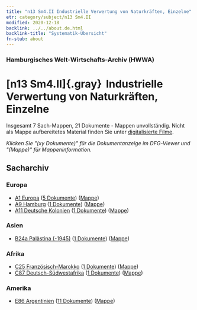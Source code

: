 ```yaml
---
title: "n13 Sm4.II Industrielle Verwertung von Naturkräften, Einzelne"
etr: category/subject/n13 Sm4.II
modified: 2020-12-18
backlink: ../../about.de.html
backlink-title: "Systematik-Übersicht"
fn-stub: about
---
```


### Hamburgisches Welt-Wirtschafts-Archiv (HWWA)
# [n13 Sm4.II]{.gray}&#8201; Industrielle Verwertung von Naturkräften, Einzelne&#160; 




Insgesamt 7 Sach-Mappen, 21 Dokumente - Mappen unvollständig.
Nicht als Mappe aufbereitetes Material finden Sie unter [digitalisierte Filme](/film/h1_sh).

_Klicken Sie "(xy Dokumente)" für die Dokumentanzeige im DFG-Viewer und "(Mappe)" für Mappeninformation._

## Sacharchiv




### Europa

- [A1 Europa](../../../geo/about.de.html#A1) (<a href="https://dfg-viewer.de/show/?tx_dlf[id]=https://pm20.zbw.eu/mets/sh/1408xx/140892/1451xx/145103/public.mets.de.xml" target="_blank">5 Dokumente</a>) ([Mappe](http://purl.org/pressemappe20/folder/sh/140892,145103))
- [A9 Hamburg](../../../geo/about.de.html#A9) (<a href="https://dfg-viewer.de/show/?tx_dlf[id]=https://pm20.zbw.eu/mets/sh/1409xx/140905/1451xx/145103/public.mets.de.xml" target="_blank">1 Dokumente</a>) ([Mappe](http://purl.org/pressemappe20/folder/sh/140905,145103))
- [A11 Deutsche Kolonien](../../../geo/about.de.html#A11) (<a href="https://dfg-viewer.de/show/?tx_dlf[id]=https://pm20.zbw.eu/mets/sh/1409xx/140960/1451xx/145103/public.mets.de.xml" target="_blank">1 Dokumente</a>) ([Mappe](http://purl.org/pressemappe20/folder/sh/140960,145103))

### Asien

- [B24a Palästina (-1945)](../../../geo/about.de.html#B24a) (<a href="https://dfg-viewer.de/show/?tx_dlf[id]=https://pm20.zbw.eu/mets/sh/1411xx/141115/1451xx/145103/public.mets.de.xml" target="_blank">1 Dokumente</a>) ([Mappe](http://purl.org/pressemappe20/folder/sh/141115,145103))

### Afrika

- [C25 Französisch-Marokko](../../../geo/about.de.html#C25) (<a href="https://dfg-viewer.de/show/?tx_dlf[id]=https://pm20.zbw.eu/mets/sh/1413xx/141358/1451xx/145103/public.mets.de.xml" target="_blank">1 Dokumente</a>) ([Mappe](http://purl.org/pressemappe20/folder/sh/141358,145103))
- [C87 Deutsch-Südwestafrika](../../../geo/about.de.html#C87) (<a href="https://dfg-viewer.de/show/?tx_dlf[id]=https://pm20.zbw.eu/mets/sh/1414xx/141450/1451xx/145103/public.mets.de.xml" target="_blank">1 Dokumente</a>) ([Mappe](http://purl.org/pressemappe20/folder/sh/141450,145103))

### Amerika

- [E86 Argentinien](../../../geo/about.de.html#E86) (<a href="https://dfg-viewer.de/show/?tx_dlf[id]=https://pm20.zbw.eu/mets/sh/1416xx/141692/1451xx/145103/public.mets.de.xml" target="_blank">11 Dokumente</a>) ([Mappe](http://purl.org/pressemappe20/folder/sh/141692,145103))


